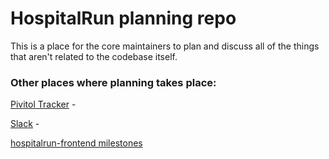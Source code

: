 # HospitalRun planning repo

This is a place for the core maintainers to plan and discuss all of the things that aren't related to the codebase itself.

### Other places where planning takes place:

[Pivitol Tracker](https://www.pivotaltracker.com/n/projects/1519497) - 

[Slack](https://github.com/hospitalrun/hospitalrun-frontend/blob/master/.github/CONTRIBUTING.md#slack--communication) - 

[hospitalrun-frontend milestones](https://github.com/HospitalRun/hospitalrun-frontend/milestones)
